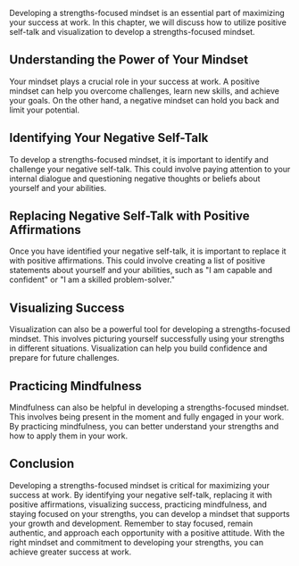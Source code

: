 
Developing a strengths-focused mindset is an essential part of maximizing your success at work. In this chapter, we will discuss how to utilize positive self-talk and visualization to develop a strengths-focused mindset.

Understanding the Power of Your Mindset
---------------------------------------

Your mindset plays a crucial role in your success at work. A positive mindset can help you overcome challenges, learn new skills, and achieve your goals. On the other hand, a negative mindset can hold you back and limit your potential.

Identifying Your Negative Self-Talk
-----------------------------------

To develop a strengths-focused mindset, it is important to identify and challenge your negative self-talk. This could involve paying attention to your internal dialogue and questioning negative thoughts or beliefs about yourself and your abilities.

Replacing Negative Self-Talk with Positive Affirmations
-------------------------------------------------------

Once you have identified your negative self-talk, it is important to replace it with positive affirmations. This could involve creating a list of positive statements about yourself and your abilities, such as "I am capable and confident" or "I am a skilled problem-solver."

Visualizing Success
-------------------

Visualization can also be a powerful tool for developing a strengths-focused mindset. This involves picturing yourself successfully using your strengths in different situations. Visualization can help you build confidence and prepare for future challenges.

Practicing Mindfulness
----------------------

Mindfulness can also be helpful in developing a strengths-focused mindset. This involves being present in the moment and fully engaged in your work. By practicing mindfulness, you can better understand your strengths and how to apply them in your work.

Conclusion
----------

Developing a strengths-focused mindset is critical for maximizing your success at work. By identifying your negative self-talk, replacing it with positive affirmations, visualizing success, practicing mindfulness, and staying focused on your strengths, you can develop a mindset that supports your growth and development. Remember to stay focused, remain authentic, and approach each opportunity with a positive attitude. With the right mindset and commitment to developing your strengths, you can achieve greater success at work.
